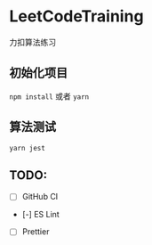 # LeetCodeTraining
力扣算法练习
## 初始化项目
`npm install` 或者 `yarn`
## 算法测试
`yarn jest`
## TODO:
* [ ] GitHub CI
* [-] ES Lint
* [ ] Prettier
